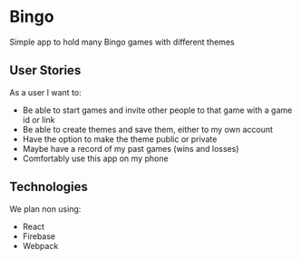 # Bingo
Simple app to hold many Bingo games with different themes

## User Stories
As a user I want to:
* Be able to start games and invite other people to that game with a game id or link
* Be able to create themes and save them, either to my own account
* Have the option to make the theme public or private
* Maybe have a record of my past games (wins and losses)
* Comfortably use this app on my phone

## Technologies 
We plan non using:
* React
* Firebase
* Webpack

